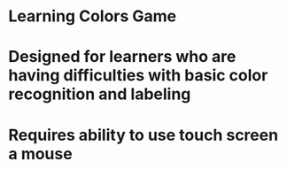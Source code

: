 # Learning Colors Game
# Designed for learners who are having difficulties with basic color recognition and labeling
# Requires ability to use touch screen a mouse
